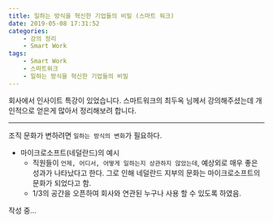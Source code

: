 ```yaml
---
title: 일하는 방식을 혁신한 기업들의 비밀 (스마트 워크)
date: 2019-05-08 17:31:52
categories:
    - 강의 정리
    - Smart Work
tags:
    - Smart Work
    - 스마트워크
    - 일하는 방식을 혁신한 기업들의 비밀
---
```


회사에서 인사이트 특강이 있었습니다. 스마트워크의 최두옥 님께서 강의해주셨는데 개인적으로 얻은게 많아서 정리해보려 합니다.

---

조직 문화가 변하려면 `일하는 방식의 변화`가 필요하다.

-   마이크로소프트(네덜란드)의 예시
    -   직원들이 `언제, 어디서, 어떻게 일하는지 상관하지 않았는데`, 예상외로 매우 좋은 성과가 나타났다고 한다. 그로 인해 네덜란드 지부의 문화는 마이크로소프트의 문화가 되었다고 함.
    -   1/3의 공간을 오픈하여 회사와 연관된 누구나 사용 할 수 있도록 하였음.

작성 중...
